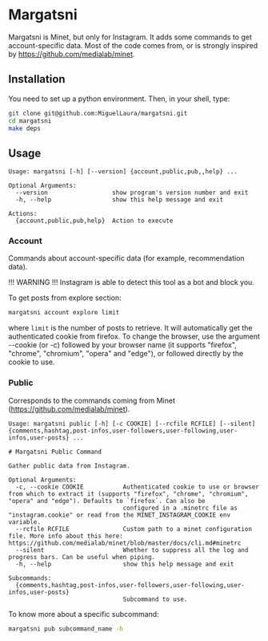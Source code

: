 # Margatsni

Margatsni is Minet, but only for Instagram. It adds some commands to get account-specific data. Most of the code comes from, or is strongly inspired by https://github.com/medialab/minet.

## Installation

You need to set up a python environment. Then, in your shell, type:

```bash
git clone git@github.com:MiguelLaura/margatsni.git
cd margatsni
make deps
```

## Usage

```
Usage: margatsni [-h] [--version] {account,public,pub,,help} ...

Optional Arguments:
  --version                  show program's version number and exit
  -h, --help                 show this help message and exit

Actions:
  {account,public,pub,help}  Action to execute
```
### Account

Commands about account-specific data (for example, recommendation data).

!!! WARNING !!! Instagram is able to detect this tool as a bot and block you.

To get posts from explore section:

```bash
margatsni account explore limit
```
where `limit` is the number of posts to retrieve. It will automatically get the authenticated cookie from firefox. To change the browser, use the argument --cookie (or -c) followed by your browser name (it supports "firefox", "chrome", "chromium", "opera" and "edge"), or followed directly by the cookie to use. 

### Public

Corresponds to the commands coming from Minet (https://github.com/medialab/minet).

```
Usage: margatsni public [-h] [-c COOKIE] [--rcfile RCFILE] [--silent] {comments,hashtag,post-infos,user-followers,user-following,user-infos,user-posts} ...

# Margatsni Public Command

Gather public data from Instagram.

Optional Arguments:
  -c, --cookie COOKIE           Authenticated cookie to use or browser from which to extract it (supports "firefox", "chrome", "chromium", "opera" and "edge"). Defaults to `firefox`. Can also be
                                configured in a .minetrc file as "instagram.cookie" or read from the MINET_INSTAGRAM_COOKIE env variable.
  --rcfile RCFILE               Custom path to a minet configuration file. More info about this here: https://github.com/medialab/minet/blob/master/docs/cli.md#minetrc
  --silent                      Whether to suppress all the log and progress bars. Can be useful when piping.
  -h, --help                    show this help message and exit

Subcommands:
  {comments,hashtag,post-infos,user-followers,user-following,user-infos,user-posts}
                                Subcommand to use.
```

To know more about a specific subcommand:

```bash
margatsni pub subcommand_name -h
```
